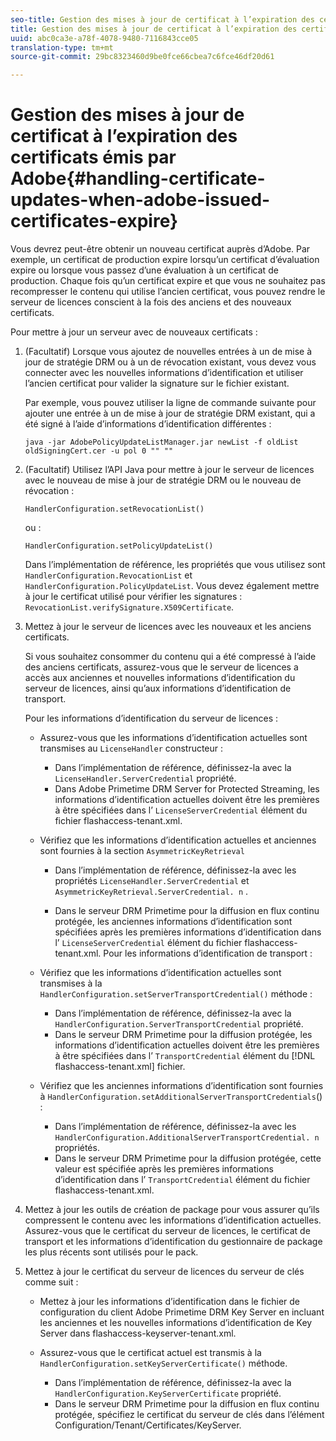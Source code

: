 ```yaml
---
seo-title: Gestion des mises à jour de certificat à l’expiration des certificats émis par Adobe
title: Gestion des mises à jour de certificat à l’expiration des certificats émis par Adobe
uuid: abc0ca3e-a78f-4078-9480-7116843cce05
translation-type: tm+mt
source-git-commit: 29bc8323460d9be0fce66cbea7c6fce46df20d61

---
```



# Gestion des mises à jour de certificat à l’expiration des certificats émis par Adobe{#handling-certificate-updates-when-adobe-issued-certificates-expire}

Vous devrez peut-être obtenir un nouveau certificat auprès d’Adobe. Par exemple, un certificat de production expire lorsqu’un certificat d’évaluation expire ou lorsque vous passez d’une évaluation à un certificat de production. Chaque fois qu’un certificat expire et que vous ne souhaitez pas recompresser le contenu qui utilise l’ancien certificat, vous pouvez rendre le serveur de licences conscient à la fois des anciens et des nouveaux certificats.

Pour mettre à jour un serveur avec de nouveaux certificats :

1. (Facultatif) Lorsque vous ajoutez de nouvelles entrées à un de mise à jour de stratégie DRM ou à un de révocation existant, vous devez vous connecter avec les nouvelles informations d’identification et utiliser l’ancien certificat pour valider la signature sur le fichier existant.

   Par exemple, vous pouvez utiliser la ligne de commande suivante pour ajouter une entrée à un de mise à jour de stratégie DRM existant, qui a été signé à l’aide d’informations d’identification différentes :

   ```
   java -jar AdobePolicyUpdateListManager.jar newList -f oldList oldSigningCert.cer -u pol 0 "" ""
   ```

1. (Facultatif) Utilisez l’API Java pour mettre à jour le serveur de licences avec le nouveau de mise à jour de stratégie DRM ou le nouveau de révocation  :

   ```
   HandlerConfiguration.setRevocationList() 
   ```

   ou :

   ```
   HandlerConfiguration.setPolicyUpdateList()
   ```

   Dans l’implémentation de référence, les propriétés que vous utilisez sont `HandlerConfiguration.RevocationList` et `HandlerConfiguration.PolicyUpdateList`. Vous devez également mettre à jour le certificat utilisé pour vérifier les signatures : `RevocationList.verifySignature.X509Certificate`.

1. Mettez à jour le serveur de licences avec les nouveaux et les anciens certificats.

   Si vous souhaitez consommer du contenu qui a été compressé à l’aide des anciens certificats, assurez-vous que le serveur de licences a accès aux anciennes et nouvelles informations d’identification du serveur de licences, ainsi qu’aux informations d’identification de transport.

   Pour les informations d’identification du serveur de licences :

   * Assurez-vous que les informations d’identification actuelles sont transmises au `LicenseHandler` constructeur :

      * Dans l’implémentation de référence, définissez-la avec la `LicenseHandler.ServerCredential` propriété.
      * Dans Adobe Primetime DRM Server for Protected Streaming, les informations d’identification actuelles doivent être les premières à être spécifiées dans l’ `LicenseServerCredential` élément du fichier flashaccess-tenant.xml.
   * Vérifiez que les informations d’identification actuelles et anciennes sont fournies à la section `AsymmetricKeyRetrieval`

      * Dans l’implémentation de référence, définissez-la avec les propriétés `LicenseHandler.ServerCredential` et `AsymmetricKeyRetrieval.ServerCredential. n` .

      * Dans le serveur DRM Primetime pour la diffusion en flux continu protégée, les anciennes informations d’identification sont spécifiées après les premières informations d’identification dans l’ `LicenseServerCredential` élément du fichier flashaccess-tenant.xml.
   Pour les informations d’identification de transport :

   * Vérifiez que les informations d’identification actuelles sont transmises à la `HandlerConfiguration.setServerTransportCredential()` méthode :

      * Dans l’implémentation de référence, définissez-la avec la `HandlerConfiguration.ServerTransportCredential` propriété.
      * Dans le serveur DRM Primetime pour la diffusion protégée, les informations d’identification actuelles doivent être les premières à être spécifiées dans l’ `TransportCredential` élément du [!DNL flashaccess-tenant.xml] fichier.
   * Vérifiez que les anciennes informations d’identification sont fournies à `HandlerConfiguration.setAdditionalServerTransportCredentials`() :

      * Dans l’implémentation de référence, définissez-la avec les `HandlerConfiguration.AdditionalServerTransportCredential. n` propriétés.
      * Dans le serveur DRM Primetime pour la diffusion protégée, cette valeur est spécifiée après les premières informations d’identification dans l’ `TransportCredential` élément du fichier flashaccess-tenant.xml.




1. Mettez à jour les outils de création de package pour vous assurer qu’ils compressent le contenu avec les informations d’identification actuelles. Assurez-vous que le certificat du serveur de licences, le certificat de transport et les informations d’identification du gestionnaire de package les plus récents sont utilisés pour le pack.
1. Mettez à jour le certificat du serveur de licences du serveur de clés comme suit :

   * Mettez à jour les informations d’identification dans le fichier de configuration du client Adobe Primetime DRM Key Server en incluant les anciennes et les nouvelles informations d’identification de Key Server dans flashaccess-keyserver-tenant.xml.
   * Assurez-vous que le certificat actuel est transmis à la `HandlerConfiguration.setKeyServerCertificate()` méthode.

      * Dans l’implémentation de référence, définissez-la avec la `HandlerConfiguration.KeyServerCertificate` propriété.
      * Dans le serveur DRM Primetime pour la diffusion en flux continu protégée, spécifiez le certificat du serveur de clés dans l’élément Configuration/Tenant/Certificates/KeyServer.

